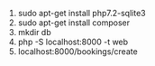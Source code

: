 1. sudo apt-get install php7.2-sqlite3
2. sudo apt-get install composer
3. mkdir db
4. php -S localhost:8000 -t web
5. localhost:8000/bookings/create
